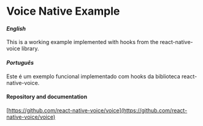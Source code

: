 # Voice Native Example
#### _English_
This is a working example implemented with hooks from the react-native-voice library.
#### _Português_
Este é um exemplo funcional implementado com hooks da biblioteca react-native-voice.
#### Repository and documentation
[https://github.com/react-native-voice/voice](https://github.com/react-native-voice/voice) 
